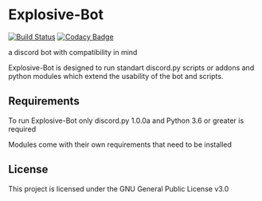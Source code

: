 # Explosive-Bot

[![Build Status](https://travis-ci.org/Jan200101/Explosive-Bot.svg?branch=master)](https://travis-ci.org/Jan200101/Explosive-Bot) [![Codacy Badge](https://api.codacy.com/project/badge/Grade/7403cf17bf944460a5425c83a474703e)](https://www.codacy.com/app/Jan200101/Explosive-Bot?utm_source=github.com&amp;utm_medium=referral&amp;utm_content=Jan200101/Explosive-Bot&amp;utm_campaign=Badge_Grade)

a discord bot with compatibility in mind

Explosive-Bot is designed to run standart discord.py scripts or addons and python modules which extend the usability of the bot and scripts.

## Requirements

To run Explosive-Bot only discord.py 1.0.0a and Python 3.6 or greater is required

Modules come with their own requirements that need to be installed

## License

This project is licensed under the GNU General Public License v3.0
